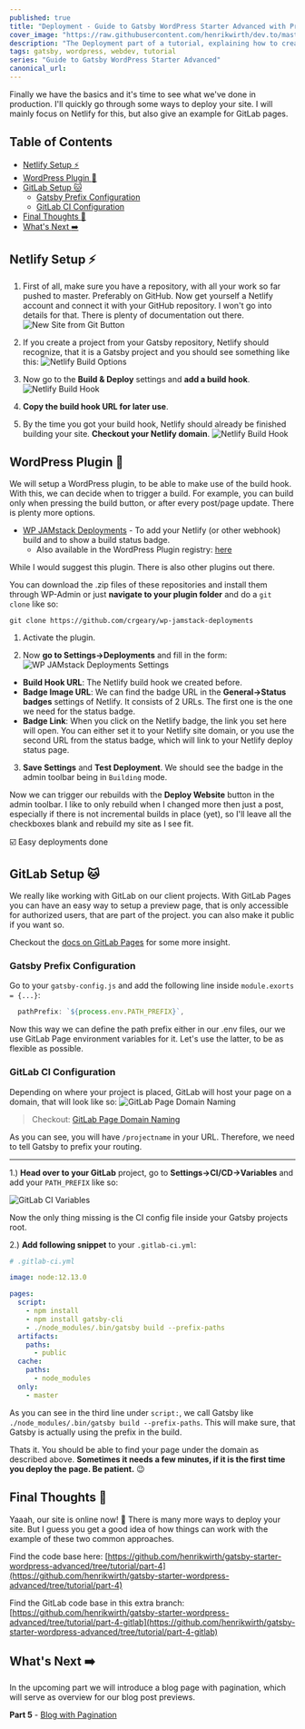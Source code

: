 ```yaml
---
published: true
title: "Deployment - Guide to Gatsby WordPress Starter Advanced with Previews, i18n and more"
cover_image: "https://raw.githubusercontent.com/henrikwirth/dev.to/master/articles/guide-to-gatsby-wordpress-starter-advanced/images/04/cover.png"
description: "The Deployment part of a tutorial, explaining how to create an advanced Gatsby site with WordPress as a headless CMS."
tags: gatsby, wordpress, webdev, tutorial
series: "Guide to Gatsby WordPress Starter Advanced"
canonical_url:
---
```


Finally we have the basics and it's time to see what we've done in production. I'll quickly go through some ways to deploy your site. I will mainly focus on Netlify for this, but also give an example for GitLab pages.

## Table of Contents

* [Netlify Setup :zap:](#netlify-setup-zap)
* [WordPress Plugin :floppy_disk:](#wordpress-plugin-floppydisk)
* [GitLab Setup :cat:](#gitlab-setup-cat)
   * [Gatsby Prefix Configuration](#gatsby-prefix-configuration)
   * [GitLab CI Configuration](#gitlab-ci-configuration)
* [Final Thoughts :checkered_flag:](#final-thoughts-checkeredflag)
* [What's Next :arrow_right:](#whats-next-arrowright)

## Netlify Setup :zap:

1. First of all, make sure you have a repository, with all your work so far pushed to master. Preferably on GitHub. Now get yourself a Netlify account and connect it with your GitHub repository. I won't go into details for that. There is plenty of documentation out there.
![New Site from Git Button](https://raw.githubusercontent.com/henrikwirth/dev.to/master/articles/guide-to-gatsby-wordpress-starter-advanced/images/04/new-site-from-git.png)


2. If you create a project from your Gatsby repository, Netlify should recognize, that it is a Gatsby project and you should see something like this:
![Netlify Build Options](https://raw.githubusercontent.com/henrikwirth/dev.to/master/articles/guide-to-gatsby-wordpress-starter-advanced/images/04/netlify-build-options.png)

3. Now go to the **Build & Deploy** settings and **add a build hook**.
![Netlify Build Hook](https://raw.githubusercontent.com/henrikwirth/dev.to/master/articles/guide-to-gatsby-wordpress-starter-advanced/images/04/netlify-build-hook.png)

4. **Copy the build hook URL for later use**.

5. By the time you got your build hook, Netlify should already be finished building your site. **Checkout your Netlify domain**.
![Netlify Build Hook](https://raw.githubusercontent.com/henrikwirth/dev.to/master/articles/guide-to-gatsby-wordpress-starter-advanced/images/04/netlify-site.png)


## WordPress Plugin :floppy_disk:

We will setup a WordPress plugin, to be able to make use of the build hook. With this, we can decide when to trigger a build. For example, you can build only when pressing the build button, or after every post/page update. There is plenty more options.

- [WP JAMstack Deployments](https://github.com/crgeary/wp-jamstack-deployments) - To add your Netlify (or other webhook) build and to show a build status badge.
  - Also available in the WordPress Plugin registry: [here](https://wordpress.org/plugins/wp-jamstack-deployments/)

While I would suggest this plugin. There is also other plugins out there.

You can download the .zip files of these repositories and install them through WP-Admin or just **navigate to your plugin folder** and do a `git clone` like so:

```
git clone https://github.com/crgeary/wp-jamstack-deployments
```

1. Activate the plugin.

2. Now **go to Settings->Deployments** and fill in the form:
![WP JAMstack Deployments Settings](https://raw.githubusercontent.com/henrikwirth/dev.to/master/articles/guide-to-gatsby-wordpress-starter-advanced/images/04/wp-plugin-settings.png)
  - **Build Hook URL**: The Netlify build hook we created before.
  - **Badge Image URL**: We can find the badge URL in the **General->Status badges** settings of Netlify. It consists of 2 URLs. The first one is the one we need for the status badge.
  - **Badge Link**: When you click on the Netlify badge, the link you set here will open. You can either set it to your Netlify site domain, or you use the second URL from the status badge, which will link to your Netlify deploy status page.
3. **Save Settings** and **Test Deployment**. We should see the badge in the admin toolbar being in `Building` mode.


Now we can trigger our rebuilds with the **Deploy Website** button in the admin toolbar. I like to only rebuild when I changed more then just a post, especially if there is not incremental builds in place (yet), so I'll leave all the checkboxes blank and rebuild my site as I see fit.

:ballot_box_with_check: Easy deployments done

## GitLab Setup :cat:

We really like working with GitLab on our client projects. With GitLab Pages you can have an easy way to setup a preview page, that is only accessible for authorized users, that are part of the project. you can also make it public if you want so.

Checkout the [docs on GitLab Pages](https://docs.gitlab.com/ee/user/project/pages/#gitlab-pages) for some more insight.

### Gatsby Prefix Configuration

Go to your `gatsby-config.js` and add the following line inside `module.exorts = {...}`:

```javascript
  pathPrefix: `${process.env.PATH_PREFIX}`,
```

Now this way we can define the path prefix either in our .env files, our we use GitLab Page environment variables for it. Let's use the latter, to be as flexible as possible.

### GitLab CI Configuration

Depending on where your project is placed, GitLab will host your page on a domain, that will look like so:
![GitLab Page Domain Naming](https://raw.githubusercontent.com/henrikwirth/dev.to/master/articles/guide-to-gatsby-wordpress-starter-advanced/images/04/gitlab-page-names.png)

> Checkout: [GitLab Page Domain Naming](https://docs.gitlab.com/ee/user/project/pages/getting_started_part_one.html#gitlab-pages-default-domain-names)

As you can see, you will have `/projectname` in your URL. Therefore, we need to tell Gatsby to prefix your routing.

---

1.) **Head over to your GitLab** project, go to **Settings->CI/CD->Variables** and add your `PATH_PREFIX` like so:

![GitLab CI Variables](https://raw.githubusercontent.com/henrikwirth/dev.to/master/articles/guide-to-gatsby-wordpress-starter-advanced/images/04/gitlab-vars.png)


Now the only thing missing is the CI config file inside your Gatsby projects root.

2.) **Add following snippet** to your `.gitlab-ci.yml`:

```yaml
# .gitlab-ci.yml

image: node:12.13.0

pages:
  script:
    - npm install
    - npm install gatsby-cli
    - ./node_modules/.bin/gatsby build --prefix-paths
  artifacts:
    paths:
      - public
  cache:
    paths:
      - node_modules
  only:
    - master
```

As you can see in the third line under `script:`, we call Gatsby like `./node_modules/.bin/gatsby build --prefix-paths`. This will make sure, that Gatsby is actually using the prefix in the build.

Thats it. You should be able to find your page under the domain as described above. **Sometimes it needs a few minutes, if it is the first time you deploy the page. Be patient.** :wink:


## Final Thoughts :checkered_flag:

Yaaah, our site is online now! :rocket: There is many more ways to deploy your site. But I guess you get a good idea of how things can work with the example of these two common approaches.


Find the code base here: [https://github.com/henrikwirth/gatsby-starter-wordpress-advanced/tree/tutorial/part-4](https://github.com/henrikwirth/gatsby-starter-wordpress-advanced/tree/tutorial/part-4)

Find the GitLab code base in this extra branch: [https://github.com/henrikwirth/gatsby-starter-wordpress-advanced/tree/tutorial/part-4-gitlab](https://github.com/henrikwirth/gatsby-starter-wordpress-advanced/tree/tutorial/part-4-gitlab)


## What's Next :arrow_right:

In the upcoming part we will introduce a blog page with pagination, which will serve as overview for our blog post previews.

**Part 5** - [Blog with Pagination](https://dev.to/nevernull/blog-with-pagination-guide-to-gatsby-wordpress-starter-advanced-with-previews-i18n-and-more-50g5)
